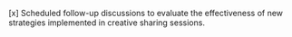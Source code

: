 [x] Scheduled follow-up discussions to evaluate the effectiveness of new strategies implemented in creative sharing sessions.
